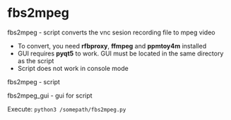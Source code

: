 # fbs2mpeg
fbs2mpeg - script converts the vnc sesion recording file to mpeg video
- To convert, you need **rfbproxy**, **ffmpeg** and **ppmtoy4m** installed
- GUI requires **pyqt5** to work. GUI must be located in the same directory as the script
- Script does not work in console mode
 
 fbs2mpeg - script
 
 fbs2mpeg_gui - gui for script
  
 Execute: ```python3 /somepath/fbs2mpeg.py```
